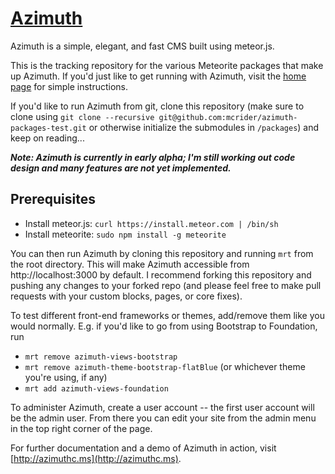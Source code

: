 # [Azimuth](http://github.com/mcrider/azimuth)

Azimuth is a simple, elegant, and fast CMS built using meteor.js.

This is the tracking repository for the various Meteorite packages that make up Azimuth.  If you'd just like to get running with Azimuth, visit the [home page](http://github.com/mcrider/azimuth) for simple instructions.

If you'd like to run Azimuth from git, clone this repository (make sure to clone using `git clone --recursive git@github.com:mcrider/azimuth-packages-test.git` or otherwise initialize the submodules in `/packages`) and keep on reading...

***Note: Azimuth is currently in early alpha; I'm still working out code design and many features are not yet implemented.***

## Prerequisites

* Install meteor.js: `curl https://install.meteor.com | /bin/sh`
* Install meteorite: `sudo npm install -g meteorite`

You can then run Azimuth by cloning this repository and running `mrt` from the root directory.  This will make Azimuth accessible from http://localhost:3000 by default.  I recommend forking this repository and pushing any changes to your forked repo (and please feel free to make pull requests with your custom blocks, pages, or core fixes).

To test different front-end frameworks or themes, add/remove them like you would normally.  E.g. if you'd like to go from using Bootstrap to Foundation, run
* `mrt remove azimuth-views-bootstrap`
* `mrt remove azimuth-theme-bootstrap-flatBlue` (or whichever theme you're using, if any)
* `mrt add azimuth-views-foundation`

To administer Azimuth, create a user account -- the first user account will be the admin user.  From there you can edit your site from the admin menu in the top right corner of the page.

For further documentation and a demo of Azimuth in action, visit [http://azimuthc.ms](http://azimuthc.ms).